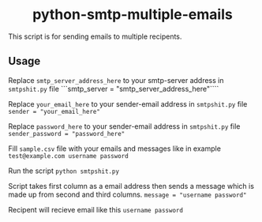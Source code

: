 <div align="center">

# python-smtp-multiple-emails

</div>

This script is for sending emails to multiple recipents. 

## Usage

Replace `smtp_server_address_here` to your smtp-server address in `smtpshit.py` file
```smtp_server = "smtp_server_address_here"````

Replace `your_email_here` to your  sender-email address in `smtpshit.py` file
```sender = "your_email_here"```

Replace `password_here` to your  sender-email address in `smtpshit.py` file
```sender_password = "password_here"```

Fill `sample.csv` file with your emails and messages like in example
```test@example.com username password```

Run the script
```python smtpshit.py```

Script takes first column as a email address then sends a message which is made up from second and third columns.
```message = "username password"```

Recipent will recieve email like this
```username password```
